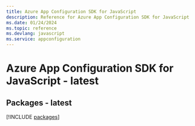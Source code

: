 ```yaml
---
title: Azure App Configuration SDK for JavaScript
description: Reference for Azure App Configuration SDK for JavaScript
ms.date: 01/24/2024
ms.topic: reference
ms.devlang: javascript
ms.service: appconfiguration
---
```

# Azure App Configuration SDK for JavaScript - latest
## Packages - latest
[!INCLUDE [packages](app-configuration-index.md)]